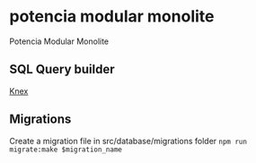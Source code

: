 # potencia modular monolite
Potencia Modular Monolite

## SQL Query builder
[Knex](https://knexjs.org/)
## Migrations
Create a migration file in src/database/migrations folder `npm run migrate:make $migration_name`



